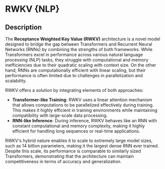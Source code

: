# RWKV {NLP}

## Description

The **Receptance Weighted Key Value (RWKV)** architecture is a novel model designed to bridge the gap between Transformers and Recurrent Neural Networks (RNNs) by combining the strengths of both frameworks.
While Transformers excel in performance across various natural language processing (NLP) tasks, they struggle with computational and memory inefficiencies due to their quadratic scaling with context size.
On the other hand, RNNs are computationally efficient with linear scaling, but their performance is often limited due to challenges in parallelization and scalability.

RWKV offers a solution by integrating elements of both approaches:

- **Transformer-like Training**: RWKV uses a linear attention mechanism that allows computations to be parallelized effectively during training. This makes it highly efficient in training environments while maintaining compatibility with large-scale data processing.
- **RNN-like Inference**: During inference, RWKV behaves like an RNN with constant computational and memory complexity, making it highly efficient for handling long sequences or real-time applications.

RWKV's hybrid nature enables it to scale to extremely large model sizes, such as 14 billion parameters, making it the largest dense RNN ever trained. Despite this scale, its performance is comparable to similarly sized Transformers, demonstrating that the architecture can maintain competitiveness in terms of accuracy and generalization.
